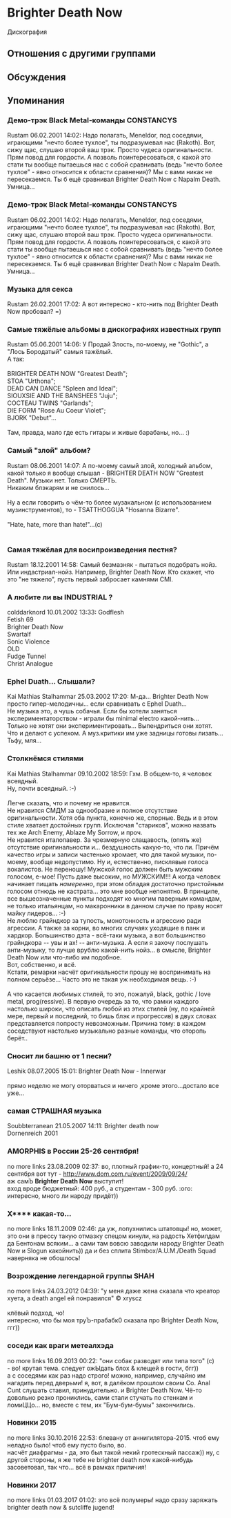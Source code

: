 # Brighter Death Now

Дискография

## Отношения с другими группами


## Обсуждения


## Упоминания

### Демо-трэк Black Metal-команды CONSTANCYS

Rustam 06.02.2001 14:02:
Надо полагать, Meneldor, под соседями, играющими "нечто более тухлое", ты подразумевал нас (Rakoth). Вот, сижу щас, слушаю второй ваш трэк. Просто чудеса оригинальности. Прям повод для гордости. А позволь поинтересоваться, с какой это стати ты вообще пытаешься нас с собой сравнивать (ведь "нечто более тухлое" - явно относится к области сравнения)? Мы с вами никак не пересекаемся. Ты б ещё сравнивал Brighter Death Now с Napalm Death. Умница...<BR>

### Демо-трэк Black Metal-команды CONSTANCYS

Rustam 06.02.2001 14:02:
Надо полагать, Meneldor, под соседями, играющими "нечто более тухлое", ты подразумевал нас (Rakoth). Вот, сижу щас, слушаю второй ваш трэк. Просто чудеса оригинальности. Прям повод для гордости. А позволь поинтересоваться, с какой это стати ты вообще пытаешься нас с собой сравнивать (ведь "нечто более тухлое" - явно относится к области сравнения)? Мы с вами никак не пересекаемся. Ты б ещё сравнивал Brighter Death Now с Napalm Death. Умница...<BR>

### Музыка  для секса

Rustam 26.02.2001 17:02:
А вот интересно - кто-нить под Brighter Death Now пробовал? =)<BR>

### Самые тяжёлые альбомы в дискографиях известных групп

Rustam 05.06.2001 14:06:
У Продай Злость, по-моему, не "Gothic", а "Лось Бородатый" самыя тажёлый.<BR>А так:<BR><BR>BRIGHTER DEATH NOW "Greatest Death";<BR>STOA "Urthona";<BR>DEAD CAN DANCE "Spleen and Ideal";<BR>SIOUXSIE AND THE BANSHEES "Juju";<BR>COCTEAU TWINS "Garlands";<BR>DIE FORM "Rose Au Coeur Violet";<BR>BJORK "Debut"...<BR><BR>Там, правда, мало где есть гитары и живые барабаны, но... :)<BR>

### Самый "злой" альбом?

Rustam 08.06.2001 14:07:
А по-моему самый злой, холодный альбом, какой только я вообще слышал - BRIGHTER DEATH NOW "Greatest Death". Музыки нет. Только СМЕРТЬ.<BR>Никаким блэкарям и не снилось...<BR><BR>Ну а если говорить о чём-то более музакальном (с использованием музинструментов), то - TSATTHOGGUA "Hosanna Bizarre".<BR><BR>"Hate, hate, more than hate!"...(c)<BR><BR>

### Самая тяжёлая для восипроизведения пестня?

Rustam 18.12.2001 14:58:
Самый безмазняк - пытаться подобрать нойз. Или индастриал-нойз. Например, Brighter Death Now. Кто скажет, что это "не тяжело", пусть первый забросает камнями CMI.<BR>

### А любите ли вы INDUSTRIAL ?

colddarknord 10.01.2002 13:33:
Godflesh<BR>Fetish 69<BR>Brighter Death Now<BR>Swartalf<BR>Sonic Violence<BR>OLD<BR>Fudge Tunnel<BR>Christ Analogue

### Ephel Duath... Слышали?

Kai Mathias Stalhammar 25.03.2002 17:20:
М-да... Brighter Death Now просто гипер-мелодичны... если сравнивать с Ephel Duath...<BR>Не музыка это, а чушь собачья. Если бы хотели заняться экспериментаторством - играли бы minimal electro какой-нить...<BR>Только не хотят они экспериментировать... Выпендриться они хотят. Что и делают с успехом. А муз.критики им уже задницы готовы лизать... Тьфу, мля...

### Столкнёмся стилями

Kai Mathias Stalhammar 09.10.2002 18:59:
Гхм. В общем-то, я человек всеядный.<BR>Ну, почти всеядный. :-)<BR><BR>Легче сказать, что и почему не нравится. <BR>Не нравится СМДМ за однообразие и полное отсутствие оригинальности. Хотя оба пункта, конечно же, спорные. Ведь и в этом стиле хватает достойных групп. Исключая "стариков", можно назвать тех же Arch Enemy, Ablaze My Sorrow, и проч. <BR>Не нравится италопавер. За чрезмерную слащавость, (опять же) отсутствие оригинальности и... бездушность какую-то, что ли. Причём качество игры и записи частенько хромает, что для такой музыки, по-моему, вообще недопустимо. Ну и, естественно, писклявые голоса вокалистов. Не переношу! Мужской голос должен быть мужским голосом, е-мое! Пусть даже высоким, но МУЖСКИМ!!! А когда человек начинает пищать _намеренно_, при этом обладая достаточно пристойным голосом отнюдь не кастрата... это мне вообще непонятно. В принципе, все вышеозначенные пункты подходят ко многим паверным командам, не только итальянцам, но макаронники в данном случае по праву носят майку лидеров... :-)<BR>Не люблю грайндкор за тупость, монотонность и агрессию ради агрессии. А также за корни, во многих случаях уходящие в панк и хардкор. Большинство дэта - всё-таки музыка, а вот большинство грайндкора -- увы и ах! -- анти-музыка. А если я захочу послушать анти-музыку, то лучше врублю какой-нить нойз... в смысле, Brighter Death Now или что-либо им подобное. <BR>Вот, собственно, и всё.<BR>Кстати, ремарки насчёт оригинальности прошу не воспринимать на полном серьёзе... Часто это не такая уж необходимая вещь. :-)<BR><BR>А что касается любимых стилей, то это, пожалуй, black, gothic / love metal, prog(ressive). В первую очередь за то, что рамки каждого настолько широки, что описать любой из этих стилей (ну, по крайней мере, первый и последний, то бишь блэк и прогрессив) в двух словах представляется попросту невозможным. Причина тому: в каждом соседствуют настолько музыкально разные команды, что оторопь берёт..

### Сносит ли башню от 1 песни?

Leshik 08.07.2005 15:01:
Brighter Death Now - Innerwar<BR><BR>прямо неделю не могу оторваться и ничего ,кроме этого...достало все уже...<BR>

### самая СТРАШНАЯ музыка

Soubbterranean 21.05.2007 14:11:
Brighter death now<BR>Dornenreich 2001

### AMORPHIS в России 25-26 сентября!

no more links 23.08.2009 02:37:
во, плотный график-то, концертный! а 24 сентября вот тут - <A HREF="http://www.dom.com.ru/event/2009/09/24/" TARGET="_blank">http://www.dom.com.ru/event/2009/09/24/</A><BR>аж самЪ <B>Brighter Death Now</B> выступит!<BR>вход вроде бюджетный: 400 руб., а студентам - 300 руб. :ого:<BR>интересно, много ли народу придёт))

### Х**** какая-то...

no more links 18.11.2009 02:46:
да уж, лопухнились штатовцы! но, может, это они в прессу такую отмазку спецом кинули, на радость Хетфилдам да Бентонам всяким... а сами там вовсю заводили народу Brighter Death Now и Slogun какойнить)) да и без сплита Stimbox/A.U.M./Death Squad наверняка не обошлось!

### Возрождение легендарной группы SHAH

no more links 24.03.2012 04:39:
"у меня даже жена сказала что креатор хуета, а death angel ей понравился" &copy; xryscz<BR><BR>клёвый подход, чо! <BR>интересно, что бы моя труЪ-прабабк0 сказала про Brighter Death Now, ггг)) <BR>

### соседи как враги метеалхэда

no more links 16.09.2013 00:22:
"они собак разводят или типа того" (с)<BR>- во! крутая тема. следует ожЫдать блох & клещей в гости, бгг)) <BR>а с соседями как раз надо строго! можно, например, случайно им нагадить перед дверьми! я, вот, в далёком прошлом своим Со. Anal Cunt слушать ставил, принудительно. и Brighter Death Now. Чё-то довольно резко прониклись, сами стали стучать по стенкам и ломиЦЦо... но, вместе с тем, их "Бум-бум-бумы" закончились.

### Новинки 2015

no more links 30.10.2016 22:53:
блевану от аннигилятора-2015. чтоб ему неладно было! чтоб ему пусто было, во. <BR>насчёт диафрагмы - да, это был такой некий гротескный пассаж)) ну, с другой стороны, я же тебе не brighter death now какой-нибудь засоветовал, так что... всё в рамках приличия!

### Новинки 2017

no more links 01.03.2017 01:02:
это всё полумеры! надо сразу заряжать brighter death now & sutcliffe jugend!

